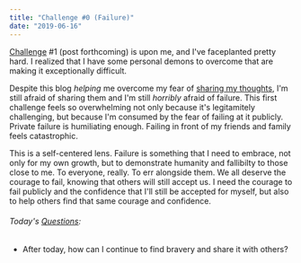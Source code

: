 ```yaml
---
title: "Challenge #0 (Failure)"
date: "2019-06-16"
---
```


[Challenge](/blog/19/06/challenges/) #1 (post forthcoming) is upon me, and I've faceplanted pretty hard. I realized that I have some personal demons to overcome that are making it exceptionally difficult.

Despite this blog _helping_ me overcome my fear of [sharing my thoughts](/blog/19/06/a-blogs-purpose/), I'm still afraid of sharing them and I'm still _horribly_ afraid of failure. This first challenge feels so overwhelming not only because it's legitamitely challenging, but because I'm consumed by the fear of failing at it publicly. Private failure is humiliating enough. Failing in front of my friends and family feels catastrophic.

This is a self-centered lens. Failure is something that I need to embrace, not only for my own growth, but to demonstrate humanity and fallibilty to those close to me. To everyone, really. To err alongside them. We all deserve the courage to fail, knowing that others will still accept us. I need the courage to fail publicly and the confidence that I'll still be accepted for myself, but also to help others find that same courage and confidence.

<aside>
  <h6>Today's <a href="/blog/19/06/refining-questions/">Questions</a>:</h6>
  <ul>
    <li>After today, how can I continue to find bravery and share it with others?</li>
  </ul>
</aside>
